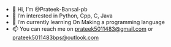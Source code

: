 - 👋 Hi, I’m @Prateek-Bansal-pb
- 👀 I’m interested in Python, Cpp, C, Java
- 🌱 I’m currently learning On Making a programming language
- 📫 You can reach me on prateek5011483@gmail.com or prateek5011483bps@outlook.com

<!---
Prateek-Bansal-pb/Prateek-Bansal-pb is a ✨ special ✨ repository because its `README.md` (this file) appears on your GitHub profile.
You can click the Preview link to take a look at your changes.
--->
